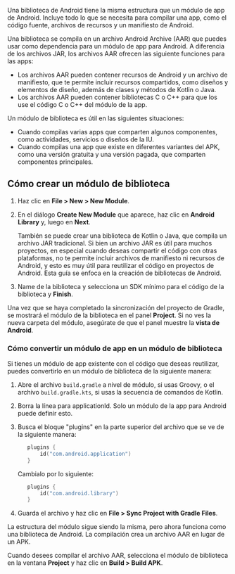 Una biblioteca de Android tiene la misma estructura que un módulo de app de Android. Incluye todo lo que se necesita para compilar una app, como el código fuente, archivos de recursos y un manifiesto de Android.

Una biblioteca se compila en un archivo Android Archive (AAR) que puedes usar como dependencia para un módulo de app para Android. A diferencia de los archivos JAR, los archivos AAR ofrecen las siguiente funciones para las apps:

* Los archivos AAR pueden contener recursos de Android y un archivo de manifiesto, que te permite incluir recursos compartidos, como diseños y elementos de diseño, además de clases y métodos de Kotlin o Java.
* Los archivos AAR pueden contener bibliotecas C o C++ para que los use el código C o C++ del módulo de la app.

Un módulo de biblioteca es útil en las siguientes situaciones:

* Cuando compilas varias apps que comparten algunos componentes, como actividades, servicios o diseños de la IU.
* Cuando compilas una app que existe en diferentes variantes del APK, como una versión gratuita y una versión pagada, que comparten componentes principales.

## Cómo crear un módulo de biblioteca

1. Haz clic en **File > New > New Module**.
2. En el diálogo **Create New Module** que aparece, haz clic en **Android Library** y, luego en **Next**.
    
    También se puede crear una biblioteca de Kotlin o Java, que compila un archivo JAR tradicional. Si bien un archivo JAR es útil para muchos proyectos, en especial cuando deseas compartir el código con otras plataformas, no te permite incluir archivos de manifiesto ni recursos de Android, y esto es muy útil para reutilizar el código en proyectos de Android. Esta guía se enfoca en la creación de bibliotecas de Android.

3. Name de la biblioteca y selecciona un SDK mínimo para el código de la biblioteca y **Finish**.

Una vez que se haya completado la sincronización del proyecto de Gradle, se mostrará el módulo de la biblioteca en el panel **Project**. Si no ves la nueva carpeta del módulo, asegúrate de que el panel muestre la **vista de Android**.

### Cómo convertir un módulo de app en un módulo de biblioteca

Si tienes un módulo de app existente con el código que deseas reutilizar, puedes convertirlo en un módulo de biblioteca de la siguiente manera:

1. Abre el archivo `build.gradle` a nivel de módulo, si usas Groovy, o el archivo `build.gradle.kts`, si usas la secuencia de comandos de Kotlin.
2. Borra la línea para applicationId. Solo un módulo de la app para Android puede definir esto.
3. Busca el bloque "plugins" en la parte superior del archivo que se ve de la siguiente manera:

   ```kotlin
      plugins {
          id("com.android.application")
      }
   ```
   Cambialo por lo siguiente:
   
   ```kotlin
      plugins {
          id("com.android.library")
      }
   ```
4. Guarda el archivo y haz clic en **File > Sync Project with Gradle Files**.

La estructura del módulo sigue siendo la misma, pero ahora funciona como una biblioteca de Android. La compilación crea un archivo AAR en lugar de un APK.

Cuando desees compilar el archivo AAR, selecciona el módulo de biblioteca en la ventana **Project** y haz clic en **Build > Build APK**.

